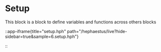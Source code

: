 # Setup

This block is a block to define variables and functions across others blocks

::app-iframe{title="setup.hph" path="/hephaestus/live?hide-sidebar=true&sample=6.setup.hph"}
    
::

